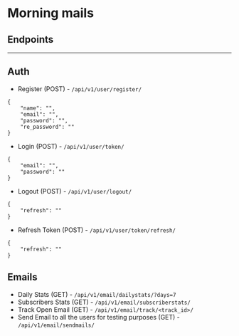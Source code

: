 # Morning mails

## Endpoints

---

## Auth

- Register (POST) - ```/api/v1/user/register/```
```
{
	"name": "",
	"email": "",
	"password": "",
	"re_password": ""
}
```

- Login (POST) - ```/api/v1/user/token/```
```
{
	"email": "",
	"password": ""
}
```

- Logout (POST) - ```/api/v1/user/logout/```
```
{
	"refresh": ""
}
```

- Refresh Token (POST) - ```/api/v1/user/token/refresh/```
```
{
	"refresh": ""
}
```

## Emails

- Daily Stats (GET) - ```/api/v1/email/dailystats/?days=7```
- Subscribers Stats (GET) - ```/api/v1/email/subscriberstats/```
- Track Open Email (GET) - ```/api/v1/email/track/<track_id>/```
- Send Email to all the users for testing purposes (GET) - ```/api/v1/email/sendmails/```